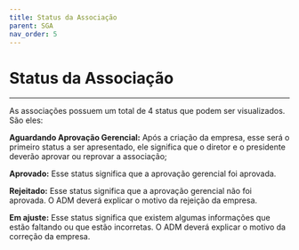 ```yaml
---
title: Status da Associação
parent: SGA
nav_order: 5
---
```


# Status da Associação
---

As associações possuem um total de 4 status que podem ser visualizados. São eles:

**Aguardando Aprovação Gerencial:** Após a criação da empresa, esse será o primeiro status a ser apresentado, ele significa que o diretor e o presidente deverão aprovar ou reprovar a associação;

**Aprovado:** Esse status significa que a aprovação gerencial foi aprovada.

**Rejeitado:** Esse status significa que a aprovação gerencial não foi aprovada. O ADM deverá explicar o motivo da rejeição da empresa.

**Em ajuste:** Esse status significa que existem algumas informações que estão faltando ou que estão incorretas. O ADM deverá explicar o motivo da correção da empresa.

